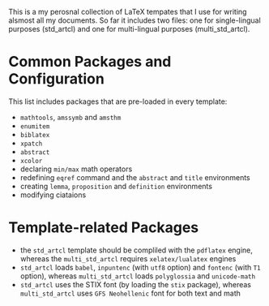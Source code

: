 This is a my perosnal collection of LaTeX tempates that I use for writing alsmost all my documents. So far it includes two files: one for single-lingual purposes (std_artcl) and one for multi-lingual purposes (multi_std_artcl).

Common Packages and Configuration
====================================

This list includes packages that are pre-loaded in every template:

* `mathtools`, `amssymb` and `amsthm`
* `enumitem` 
* `biblatex`
* `xpatch`
* `abstract`
* `xcolor`
* declaring `min/max` math operators
* redefining `eqref` command and the `abstract` and `title` environments
* creating `lemma`, `proposition` and `definition` environments
* modifying ciataions

Template-related Packages
===========================

* the `std_artcl` template should be compliled with the `pdflatex` engine, whereas the `multi_std_artcl` requires `xelatex/lualatex` engines
* `std_artcl` loads `babel`, `inpuntenc` (with `utf8` option) and `fontenc` (with `T1` option), whereas `multi_std_artcl` loads `polyglossia` and `unicode-math`
* `std_artcl`  uses the STIX font (by loading the `stix` package), whereas `multi_std_artcl` uses `GFS Neohellenic` font for both text and math
